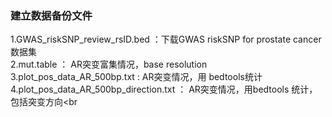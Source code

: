 ### 建立数据备份文件
1.GWAS_riskSNP_review_rsID.bed ：下载GWAS riskSNP for prostate cancer 数据集<br>
2.mut.table ： AR突变富集情况，base resolution<br>
3.plot_pos_data_AR_500bp.txt : AR突变情况，用 bedtools统计<br>
4.plot_pos_data_AR_500bp_direction.txt ： AR突变情况，用bedtools 统计，包括突变方向<br
